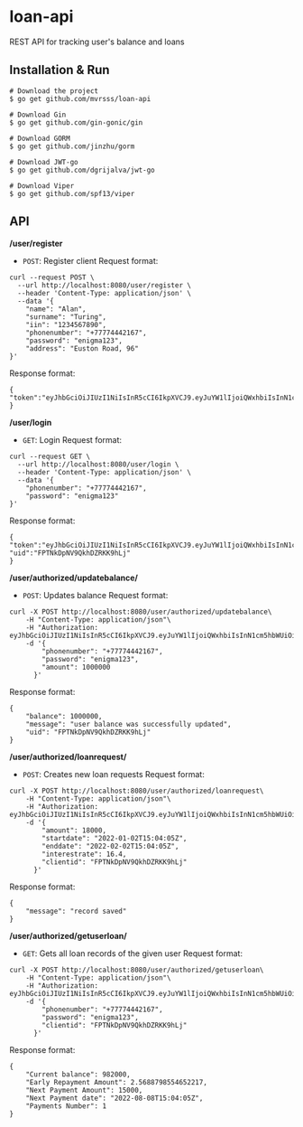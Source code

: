 # loan-api
REST API for tracking user's balance and loans

## Installation & Run
```
# Download the project
$ go get github.com/mvrsss/loan-api

# Download Gin
$ go get github.com/gin-gonic/gin

# Download GORM
$ go get github.com/jinzhu/gorm

# Download JWT-go
$ go get github.com/dgrijalva/jwt-go

# Download Viper
$ go get github.com/spf13/viper
```

## API
**/user/register**
* ```POST```: Register client
Request format:
```
curl --request POST \
  --url http://localhost:8080/user/register \
  --header 'Content-Type: application/json' \
  --data '{
    "name": "Alan",
    "surname": "Turing",
    "iin": "1234567890",
    "phonenumber": "+77774442167",
    "password": "enigma123",
    "address": "Euston Road, 96"
}'
```
Response format:
 ``` 
 { "token":"eyJhbGciOiJIUzI1NiIsInR5cCI6IkpXVCJ9.eyJuYW1lIjoiQWxhbiIsInN1cm5hbWUiOiJUdXJpbmciLCJpaW4iOiIxMjM0NTY3ODkwIiwicGhvbmVudW1iZXIiOiIrNzc3NzQ0NDIxNjciLCJleHAiOjE2NTE5NDg5NDF9.POhskhKz71umzuKq2i2eZ32Hoa1VRXaa5AjofdYmG6c"
 }
 ```
 
**/user/login**
* ```GET```: Login
Request format:
```
curl --request GET \
  --url http://localhost:8080/user/login \
  --header 'Content-Type: application/json' \
  --data '{
    "phonenumber": "+77774442167",
    "password": "enigma123"
}'
```
Response format:
```
{
"token":"eyJhbGciOiJIUzI1NiIsInR5cCI6IkpXVCJ9.eyJuYW1lIjoiQWxhbiIsInN1cm5hbWUiOiJUdXJpbmciLCJpaW4iOiIxMjM0NTY3ODkwIiwicGhvbmVudW1iZXIiOiIrNzc3NzQ0NDIxNjciLCJleHAiOjE2NTE5NDg5NDF9.POhskhKz71umzuKq2i2eZ32Hoa1VRXaa5AjofdYmG6c",
"uid":"FPTNkDpNV9QkhDZRKK9hLj"
}
```

**/user/authorized/updatebalance/**
* ```POST```: Updates balance
Request format:
```
curl -X POST http://localhost:8080/user/authorized/updatebalance\
	-H "Content-Type: application/json"\
	-H "Authorization: eyJhbGciOiJIUzI1NiIsInR5cCI6IkpXVCJ9.eyJuYW1lIjoiQWxhbiIsInN1cm5hbWUiOiJUdXJpbmciLCJpaW4iOiIxMjM0NTY3ODkwIiwicGhvbmVudW1iZXIiOiIrNzc3NzQ0NDIxNjciLCJleHAiOjE2NTE5NDg5NDF9.POhskhKz71umzuKq2i2eZ32Hoa1VRXaa5AjofdYmG6c"\
	-d '{ 
        "phonenumber": "+77774442167",
        "password": "enigma123",
        "amount": 1000000
      }'
```
Response format:
```
{
    "balance": 1000000,
    "message": "user balance was successfully updated",
    "uid": "FPTNkDpNV9QkhDZRKK9hLj"
}
```

**/user/authorized/loanrequest/**
* ```POST```: Creates new loan requests
Request format:
```
curl -X POST http://localhost:8080/user/authorized/loanrequest\
	-H "Content-Type: application/json"\
	-H "Authorization: eyJhbGciOiJIUzI1NiIsInR5cCI6IkpXVCJ9.eyJuYW1lIjoiQWxhbiIsInN1cm5hbWUiOiJUdXJpbmciLCJpaW4iOiIxMjM0NTY3ODkwIiwicGhvbmVudW1iZXIiOiIrNzc3NzQ0NDIxNjciLCJleHAiOjE2NTE5NDg5NDF9.POhskhKz71umzuKq2i2eZ32Hoa1VRXaa5AjofdYmG6c"\
	-d '{
        "amount": 18000,
        "startdate": "2022-01-02T15:04:05Z",
        "enddate": "2022-02-02T15:04:05Z",
        "interestrate": 16.4,
        "clientid": "FPTNkDpNV9QkhDZRKK9hLj"
      }'
```
Response format:
```
{
    "message": "record saved"
}
```

**/user/authorized/getuserloan/**
* ```GET```: Gets all loan records of the given user
Request format:
```
curl -X POST http://localhost:8080/user/authorized/getuserloan\
	-H "Content-Type: application/json"\
	-H "Authorization: eyJhbGciOiJIUzI1NiIsInR5cCI6IkpXVCJ9.eyJuYW1lIjoiQWxhbiIsInN1cm5hbWUiOiJUdXJpbmciLCJpaW4iOiIxMjM0NTY3ODkwIiwicGhvbmVudW1iZXIiOiIrNzc3NzQ0NDIxNjciLCJleHAiOjE2NTE5NDg5NDF9.POhskhKz71umzuKq2i2eZ32Hoa1VRXaa5AjofdYmG6c"\
	-d '{
        "phonenumber": "+77774442167",
        "password": "enigma123",
        "clientid": "FPTNkDpNV9QkhDZRKK9hLj"
      }'
```
Response format:
```
{
    "Current balance": 982000,
    "Early Repayment Amount": 2.5688798554652217,
    "Next Payment Amount": 15000,
    "Next Payment date": "2022-08-08T15:04:05Z",
    "Payments Number": 1
}
```
